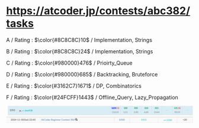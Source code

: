 # https://atcoder.jp/contests/abc382/tasks

A / Rating : $\color{#8C8C8C}10$ / Implementation, Strings

B / Rating : $\color{#8C8C8C}24$ / Implementation, Strings

C / Rating : $\color{#980000}476$ / Prioirty_Queue

D / Rating : $\color{#980000}685$ / Backtracking, Bruteforce

E / Rating : $\color{#3162C7}1671$ / DP, Combinatorics

F / Rating : $\color{#24FCFF}1443$ / Offline_Query, Lazy_Propagation

![My Image](https://github.com/kss418/Atcoder/blob/main/ABC/Images/Standings/382.png)
![My Image](https://github.com/kss418/Atcoder/blob/main/ABC/Images/Performance/382.png)
